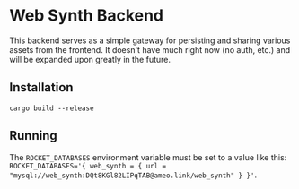# Web Synth Backend

This backend serves as a simple gateway for persisting and sharing various assets from the frontend. It doesn't have much right now (no auth, etc.) and will be expanded upon greatly in the future.

## Installation

`cargo build --release`

## Running

The `ROCKET_DATABASES` environment variable must be set to a value like this: `ROCKET_DATABASES='{ web_synth = { url = "mysql://web_synth:DQt8KGl82LIPqTAB@ameo.link/web_synth" } }'`.
